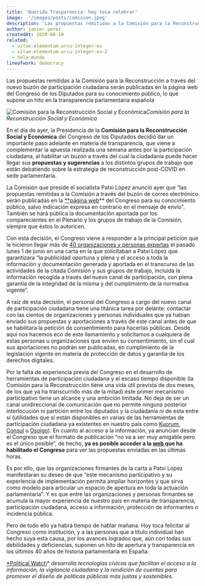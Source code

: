 ```yaml
---
title: 'Querida Trasparencia: hoy toca celebrar'
image:  '/images/posts/comision.jpeg'
description: 'Las propuestas remitidas a la Comisión para la Reconstrucción a través del nuevo buzón de participación ciudadana serán publicadas en la página web del Congreso de los Diputados para su conocimiento público, lo que supone un hito en la transparencia parlamentaria española'
author: javier.perez
createdAt: 2020-06-10
related:
  - vitae-elementum-arcu-integer-eu
  - vitae-elementum-arcu-integer-eu-2
  - hola-mundo
lineofwork: democracy
---
```


Las propuestas remitidas a la Comisión para la Reconstrucción a través del nuevo buzón de participación ciudadana serán publicadas en la página web del Congreso de los Diputados para su conocimiento público, lo que supone un hito en la transparencia parlamentaria española

![Comisión para la Reconstrucción Social y Económica](/images/posts/comision.jpeg)*Comisión para la Reconstrucción Social y Económica*

En el día de ayer, la Presidencia de la **Comisión para la Reconstrucción Social y Económica** del Congreso de los Diputados decidió dar un importante paso adelante en materia de transparencia, que viene a complementar la apuesta realizada una semana antes por la participación ciudadana, al habilitar un buzón a través del cual la ciudadanía puede hacer llegar sus **propuestas y sugerencias** a los distintos grupos de trabajo que están debatiendo sobre la estrategia de reconstrucción post-COVID en sede parlamentaria.

La Comisión que preside el socialista Patxi López anunció ayer que “las propuestas remitidas a la Comisión a través del buzón de correo electrónico serán publicadas en la [**página web](http://www.congreso.es/portal/page/portal/Congreso/Congreso/Organos/Comision?_piref73_7498063_73_1339256_1339256.next_page=/wc/documentacionInformComisiones&idOrgano=390&idLegislatura=14)** del Congreso para su conocimiento público, salvo indicación expresa en contrario en el mensaje de envío”. También se hará pública la documentación aportada por los comparecientes en el Plenario y los grupos de trabajo de la Comisión, siempre que éstos lo autoricen.

Con esta decisión, el Congreso viene a responder a la principal petición que le hicieron llegar más de [40 organizaciones y personas expertas](https://docs.google.com/document/d/1v69gG89NLNCM2eG_M_BwdToAsxWY2Zfk8eT2ezy93Yw/edit?usp=sharing) el pasado lunes 1 de junio en una carta en la que solicitaban a Patxi López que garantizara “la publicidad oportuna y plena y el acceso a toda la información y documentación generada y aportada en el transcurso de las actividades de la citada Comisión y sus grupos de trabajo, incluida la información recogida a través del nuevo canal de participación, con plena garantía de la integridad de la misma y del cumplimiento de la normativa vigente”.

A raíz de esta decisión, el personal del Congreso a cargo del nuevo canal de participación ciudadana tiene una titánica tarea por delante: contactar con las cientos de organizaciones y personas individuales que ya habían enviado sus propuestas y aportaciones a través de este canal antes de que se habilitara la petición de consentimiento para hacerlas públicas. Desde aquí nos hacemos eco de este llamamiento y solicitamos a cualquiera de estas personas u organizaciones que envíen su consentimiento, sin el cual sus aportaciones no podrán ser publicadas, en cumplimiento de la legislación vigente en materia de protección de datos y garantía de los derechos digitales.

Por la falta de experiencia previa del Congreso en el desarrollo de herramientas de participación ciudadana y el escaso tiempo disponible (la Comisión para la Reconstrucción tiene una vida útil prevista de dos meses, de los que ya ha transcurrido más de la mitad) este primer mecanismo participativo tiene un alcance y una ambición limitada. No deja de ser un canal unidireccional de comunicación que no permite ninguna posterior interlocución ni partición entre los diputados y la ciudadanía ni de esta entre sí (utilidades que sí están disponibles en varias de las herramientas de participación ciudadana ya existentes en nuestro país como [Kuorum](https://kuorum.org/es/?gclid=Cj0KCQjwiYL3BRDVARIsAF9E4Gfr3g7qZKT1Di964tScqUSBTLks7zikyBA-WOnGmdHoCVhOPS9Uv7waAsnFEALw_wcB), [Consul](http://consulproject.org/es/) u [Osoigo](https://www.osoigo.com/)). En cuanto al acceso a la información, ya anuncian desde el Congreso que el formato de publicación “no va a ser muy amigable pero es el único posible”, de hecho, **ya es posible acceder a la [web ](http://www.congreso.es/portal/page/portal/Congreso/Congreso/Organos/Comision?_piref73_7498063_73_1339256_1339256.next_page=/wc/documentacionInformComisiones&idOrgano=390&idLegislatura=14)que ha habilitado el Congreso** para ver las propuestas enviadas en las últimas horas.

Es por ello, que las organizaciones firmantes de la carta a Patxi López manifestaran su deseo de que “este mecanismo participativo y su experiencia de implementación permita ampliar horizontes y que sirva como modelo para articular un espacio de apertura en toda la actuación parlamentaria”. Y es que entre las organizaciones y personas firmantes se acumula la mayor experiencia de nuestro país en materia de transparencia, participación ciudadana, acceso a información, protección de informantes o incidencia pública.

Pero de todo ello ya habrá tiempo de hablar mañana. Hoy toca felicitar al Congreso como institución, y a las personas que a título individual han hecho suya esta causa, por los avances logrados que, aún con todas sus debilidades y deficiencias, suponen un hito de apertura y transparencia en los últimos 40 años de historia parlamentaria en España.

[*Political Watch](https://www.ciecode.es/political-watch/)* *desarrolla tecnologías cívicas que facilitan el acceso a la información, la vigilancia ciudadana y la rendición de cuentas para promover el diseño de políticas públicas más justas y sostenibles.*
